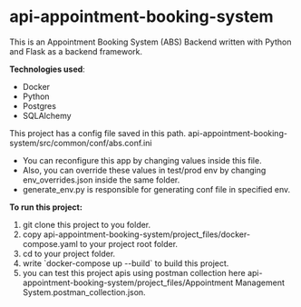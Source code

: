 # api-appointment-booking-system
This is an Appointment Booking System (ABS) Backend written with Python and Flask as a backend framework. 

**Technologies used**: 
- Docker
- Python
- Postgres
- SQLAlchemy


This project has a config file saved in this path. 
api-appointment-booking-system/src/common/conf/abs.conf.ini

- You can reconfigure this app by changing values inside this file.
- Also, you can override these values in test/prod env by changing env_overrides.json inside the same folder.
- generate_env.py is responsible for generating conf file in specified env.

**To run this project:**

<ol>
<li>git clone this project to you folder.</li>
<li>copy api-appointment-booking-system/project_files/docker-compose.yaml to your project root folder.</li>
<li>cd to your project folder.</li>
<li>write `docker-compose up --build` to build this project.</li>
<li>you can test this project apis using postman collection here api-appointment-booking-system/project_files/Appointment Management System.postman_collection.json.</li>
</ol>
